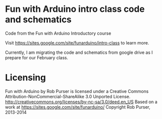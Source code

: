 Fun with Arduino intro class code and schematics
================================================

Code from the Fun with Arduino Introductory course

Visit https://sites.google.com/site/funarduino/intro-class to learn more.

Currently, I am migrating the code and schematics from google drive as I prepare for our February class.

Licensing
=========
Fun with Arduino by Rob Purser is licensed under a
Creative Commons Attribution-NonCommercial-ShareAlike 3.0 Unported License.
http://creativecommons.org/licenses/by-nc-sa/3.0/deed.en_US
Based on a work at https://sites.google.com/site/funarduino/
Copyright Rob Purser, 2013-2014

